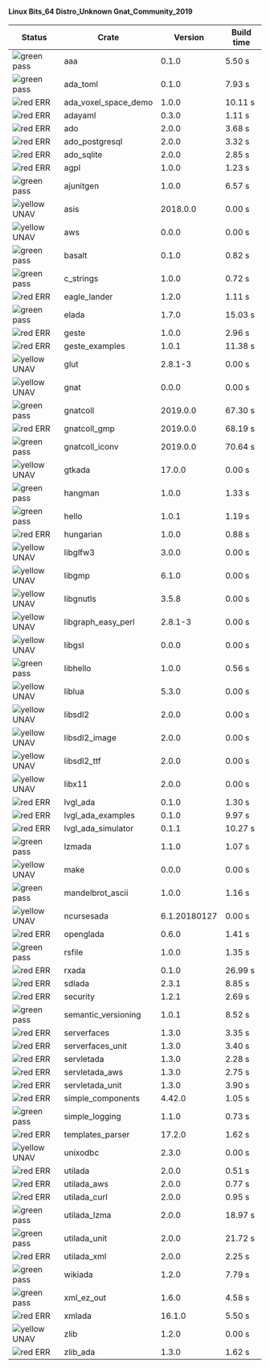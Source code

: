 #### Linux Bits_64 Distro_Unknown Gnat_Community_2019

| Status | Crate | Version | Build time |
| --- | --- | --- | --- |
|![green](https://placehold.it/8/00aa00/000000?text=+) pass | aaa | 0.1.0 |  5.50 s |
|![green](https://placehold.it/8/00aa00/000000?text=+) pass | ada_toml | 0.1.0 |  7.93 s |
|![red](https://placehold.it/8/ff0000/000000?text=+) ERR  | ada_voxel_space_demo | 1.0.0 |  10.11 s |
|![red](https://placehold.it/8/ff0000/000000?text=+) ERR  | adayaml | 0.3.0 |  1.11 s |
|![red](https://placehold.it/8/ff0000/000000?text=+) ERR  | ado | 2.0.0 |  3.68 s |
|![red](https://placehold.it/8/ff0000/000000?text=+) ERR  | ado_postgresql | 2.0.0 |  3.32 s |
|![red](https://placehold.it/8/ff0000/000000?text=+) ERR  | ado_sqlite | 2.0.0 |  2.85 s |
|![red](https://placehold.it/8/ff0000/000000?text=+) ERR  | agpl | 1.0.0 |  1.23 s |
|![green](https://placehold.it/8/00aa00/000000?text=+) pass | ajunitgen | 1.0.0 |  6.57 s |
|![yellow](https://placehold.it/8/ffbb00/000000?text=+) UNAV | asis | 2018.0.0 |  0.00 s |
|![yellow](https://placehold.it/8/ffbb00/000000?text=+) UNAV | aws | 0.0.0 |  0.00 s |
|![green](https://placehold.it/8/00aa00/000000?text=+) pass | basalt | 0.1.0 |  0.82 s |
|![green](https://placehold.it/8/00aa00/000000?text=+) pass | c_strings | 1.0.0 |  0.72 s |
|![red](https://placehold.it/8/ff0000/000000?text=+) ERR  | eagle_lander | 1.2.0 |  1.11 s |
|![green](https://placehold.it/8/00aa00/000000?text=+) pass | elada | 1.7.0 |  15.03 s |
|![red](https://placehold.it/8/ff0000/000000?text=+) ERR  | geste | 1.0.0 |  2.96 s |
|![red](https://placehold.it/8/ff0000/000000?text=+) ERR  | geste_examples | 1.0.1 |  11.38 s |
|![yellow](https://placehold.it/8/ffbb00/000000?text=+) UNAV | glut | 2.8.1-3 |  0.00 s |
|![yellow](https://placehold.it/8/ffbb00/000000?text=+) UNAV | gnat | 0.0.0 |  0.00 s |
|![green](https://placehold.it/8/00aa00/000000?text=+) pass | gnatcoll | 2019.0.0 |  67.30 s |
|![red](https://placehold.it/8/ff0000/000000?text=+) ERR  | gnatcoll_gmp | 2019.0.0 |  68.19 s |
|![green](https://placehold.it/8/00aa00/000000?text=+) pass | gnatcoll_iconv | 2019.0.0 |  70.64 s |
|![yellow](https://placehold.it/8/ffbb00/000000?text=+) UNAV | gtkada | 17.0.0 |  0.00 s |
|![green](https://placehold.it/8/00aa00/000000?text=+) pass | hangman | 1.0.0 |  1.33 s |
|![green](https://placehold.it/8/00aa00/000000?text=+) pass | hello | 1.0.1 |  1.19 s |
|![red](https://placehold.it/8/ff0000/000000?text=+) ERR  | hungarian | 1.0.0 |  0.88 s |
|![yellow](https://placehold.it/8/ffbb00/000000?text=+) UNAV | libglfw3 | 3.0.0 |  0.00 s |
|![yellow](https://placehold.it/8/ffbb00/000000?text=+) UNAV | libgmp | 6.1.0 |  0.00 s |
|![yellow](https://placehold.it/8/ffbb00/000000?text=+) UNAV | libgnutls | 3.5.8 |  0.00 s |
|![yellow](https://placehold.it/8/ffbb00/000000?text=+) UNAV | libgraph_easy_perl | 2.8.1-3 |  0.00 s |
|![yellow](https://placehold.it/8/ffbb00/000000?text=+) UNAV | libgsl | 0.0.0 |  0.00 s |
|![green](https://placehold.it/8/00aa00/000000?text=+) pass | libhello | 1.0.0 |  0.56 s |
|![yellow](https://placehold.it/8/ffbb00/000000?text=+) UNAV | liblua | 5.3.0 |  0.00 s |
|![yellow](https://placehold.it/8/ffbb00/000000?text=+) UNAV | libsdl2 | 2.0.0 |  0.00 s |
|![yellow](https://placehold.it/8/ffbb00/000000?text=+) UNAV | libsdl2_image | 2.0.0 |  0.00 s |
|![yellow](https://placehold.it/8/ffbb00/000000?text=+) UNAV | libsdl2_ttf | 2.0.0 |  0.00 s |
|![yellow](https://placehold.it/8/ffbb00/000000?text=+) UNAV | libx11 | 2.0.0 |  0.00 s |
|![red](https://placehold.it/8/ff0000/000000?text=+) ERR  | lvgl_ada | 0.1.0 |  1.30 s |
|![red](https://placehold.it/8/ff0000/000000?text=+) ERR  | lvgl_ada_examples | 0.1.0 |  9.97 s |
|![red](https://placehold.it/8/ff0000/000000?text=+) ERR  | lvgl_ada_simulator | 0.1.1 |  10.27 s |
|![green](https://placehold.it/8/00aa00/000000?text=+) pass | lzmada | 1.1.0 |  1.07 s |
|![yellow](https://placehold.it/8/ffbb00/000000?text=+) UNAV | make | 0.0.0 |  0.00 s |
|![green](https://placehold.it/8/00aa00/000000?text=+) pass | mandelbrot_ascii | 1.0.0 |  1.16 s |
|![yellow](https://placehold.it/8/ffbb00/000000?text=+) UNAV | ncursesada | 6.1.20180127 |  0.00 s |
|![red](https://placehold.it/8/ff0000/000000?text=+) ERR  | openglada | 0.6.0 |  1.41 s |
|![green](https://placehold.it/8/00aa00/000000?text=+) pass | rsfile | 1.0.0 |  1.35 s |
|![red](https://placehold.it/8/ff0000/000000?text=+) ERR  | rxada | 0.1.0 |  26.99 s |
|![red](https://placehold.it/8/ff0000/000000?text=+) ERR  | sdlada | 2.3.1 |  8.85 s |
|![red](https://placehold.it/8/ff0000/000000?text=+) ERR  | security | 1.2.1 |  2.69 s |
|![green](https://placehold.it/8/00aa00/000000?text=+) pass | semantic_versioning | 1.0.1 |  8.52 s |
|![red](https://placehold.it/8/ff0000/000000?text=+) ERR  | serverfaces | 1.3.0 |  3.35 s |
|![red](https://placehold.it/8/ff0000/000000?text=+) ERR  | serverfaces_unit | 1.3.0 |  3.40 s |
|![red](https://placehold.it/8/ff0000/000000?text=+) ERR  | servletada | 1.3.0 |  2.28 s |
|![red](https://placehold.it/8/ff0000/000000?text=+) ERR  | servletada_aws | 1.3.0 |  2.75 s |
|![red](https://placehold.it/8/ff0000/000000?text=+) ERR  | servletada_unit | 1.3.0 |  3.90 s |
|![red](https://placehold.it/8/ff0000/000000?text=+) ERR  | simple_components | 4.42.0 |  1.05 s |
|![green](https://placehold.it/8/00aa00/000000?text=+) pass | simple_logging | 1.1.0 |  0.73 s |
|![red](https://placehold.it/8/ff0000/000000?text=+) ERR  | templates_parser | 17.2.0 |  1.62 s |
|![yellow](https://placehold.it/8/ffbb00/000000?text=+) UNAV | unixodbc | 2.3.0 |  0.00 s |
|![red](https://placehold.it/8/ff0000/000000?text=+) ERR  | utilada | 2.0.0 |  0.51 s |
|![red](https://placehold.it/8/ff0000/000000?text=+) ERR  | utilada_aws | 2.0.0 |  0.77 s |
|![red](https://placehold.it/8/ff0000/000000?text=+) ERR  | utilada_curl | 2.0.0 |  0.95 s |
|![green](https://placehold.it/8/00aa00/000000?text=+) pass | utilada_lzma | 2.0.0 |  18.97 s |
|![green](https://placehold.it/8/00aa00/000000?text=+) pass | utilada_unit | 2.0.0 |  21.72 s |
|![red](https://placehold.it/8/ff0000/000000?text=+) ERR  | utilada_xml | 2.0.0 |  2.25 s |
|![green](https://placehold.it/8/00aa00/000000?text=+) pass | wikiada | 1.2.0 |  7.79 s |
|![green](https://placehold.it/8/00aa00/000000?text=+) pass | xml_ez_out | 1.6.0 |  4.58 s |
|![red](https://placehold.it/8/ff0000/000000?text=+) ERR  | xmlada | 16.1.0 |  5.50 s |
|![yellow](https://placehold.it/8/ffbb00/000000?text=+) UNAV | zlib | 1.2.0 |  0.00 s |
|![red](https://placehold.it/8/ff0000/000000?text=+) ERR  | zlib_ada | 1.3.0 |  1.62 s |
